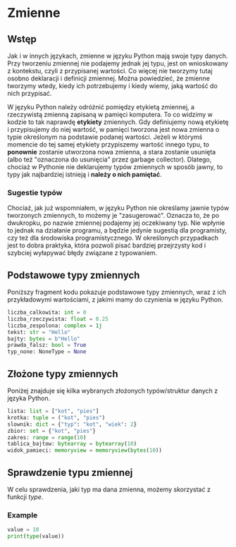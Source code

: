 # Zmienne

## Wstęp

Jak i w innych językach, zmienne w języku Python mają swoje typy danych. Przy tworzeniu zmiennej nie podajemy jednak jej typu, jest on wnioskowany z kontekstu, czyli z przypisanej wartości. Co więcej nie tworzymy tutaj osobno deklaracji i definicji zmiennej. Można powiedzieć, że zmienne tworzymy wtedy, kiedy ich potrzebujemy i kiedy wiemy, jaką wartość do nich przypisać.

W języku Python należy odróżnić pomiędzy etykietą zmiennej, a rzeczywistą zmienną zapisaną w pamięci komputera. To co widzimy w kodzie to tak naprawdę **etykiety** zmiennych. Gdy definiujemy nową etykietę i przypisujemy do niej wartość, w pamięci tworzona jest nowa zmienna o typie określonym na podstawie podanej wartości. Jeżeli w którymś momencie do tej samej etykiety przypiszemy wartość innego typu, to **ponownie** zostanie utworzona nowa zmienna, a stara zostanie usunięta (albo też "oznaczona do usunięcia" przez garbage collector). Dlatego, chociaż w Pythonie nie deklarujemy typów zmiennych w sposób jawny, to typy jak najbardziej istnieją i **należy o nich pamiętać**. 

### Sugestie typów

Chociaż, jak już wspomniałem, w języku Python nie określamy jawnie typów tworzonych zmiennych, to możemy je "zasugerować". Oznacza to, że po dwukropku, po nazwie zmiennej podajemy jej oczekiwany typ. Nie wpłynie to jednak na działanie programu, a będzie jedynie sugestią dla programisty, czy też dla środowiska programistycznego. W określonych przypadkach jest to dobra praktyka, która pozwoli pisać bardziej przejrzysty kod i szybciej wyłapywać błędy związane z typowaniem.

## Podstawowe typy zmiennych

Poniższy fragment kodu pokazuje podstawowe typy zmiennych, wraz z ich przykładowymi wartościami, z jakimi mamy do czynienia w języku Python.

```python
liczba_calkowita: int = 0
liczba_rzeczywista: float = 0.25
liczba_zespolona: complex = 1j
tekst: str = "Hello"
bajty: bytes = b"Hello"
prawda_falsz: bool = True
typ_none: NoneType = None
```

## Złożone typy zmiennych

Poniżej znajduje się kilka wybranych złożonych typów/struktur danych z języka Python.

```python
lista: list = ["kot", "pies"]
krotka: tuple = ("kot", "pies")
slownik: dict = {"typ": "kot", "wiek": 2}
zbior: set = {"kot", "pies"}
zakres: range = range(10)
tablica_bajtow: bytearray = bytearray(10)
widok_pamieci: memoryview = memoryview(bytes(10))
```

## Sprawdzenie typu zmiennej

W celu sprawdzenia, jaki typ ma dana zmienna, możemy skorzystać z funkcji *type*.

### Example

```python
value = 10
print(type(value))
```
